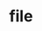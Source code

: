 ---
title: "file"
layout: cache
categories: [package, develop]
meta: {"compilers": ["gcc@=11.4.0"], "num_specs": 2, "num_specs_by_stack": {"e4s": 2, "root": 2}, "oss": ["ubuntu22.04"], "platforms": ["linux"], "stacks": ["e4s", "root"], "targets": ["x86_64_v3"], "versions": ["5.45"]}
spec_details: [{"compiler": "gcc@=11.4.0", "hash": "56lsa6dyaiqt4xekawswmippycfngqsm", "os": "ubuntu22.04", "platform": "linux", "size": "-", "stacks": ["e4s", "root"], "target": "x86_64_v3", "variants": ["build_system=autotools", "+static"], "versions": ["5.45"]}, {"compiler": "gcc@=11.4.0", "hash": "fy7dorwlxq2ybgewif2iiaalv76ktwmn", "os": "ubuntu22.04", "platform": "linux", "size": "-", "stacks": ["e4s", "root"], "target": "x86_64_v3", "variants": ["build_system=autotools", "+static"], "versions": ["5.45"]}]
---